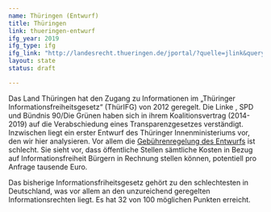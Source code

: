 ```yaml
---
name: Thüringen (Entwurf)
title: Thüringen
link: thueringen-entwurf
ifg_year: 2019
ifg_type: ifg
ifg_link: "http://landesrecht.thueringen.de/jportal/?quelle=jlink&query=InfFrG+TH&psml=bsthueprod.psml&max=true"
layout: state
status: draft

---
```


Das Land Thüringen hat den Zugang zu Informationen im „Thüringer Informationsfreiheitsgesetz“ (ThürIFG) von 2012
geregelt. Die Linke , SPD und Bündnis 90/Die Grünen haben sich in ihrem Koalitionsvertrag (2014-2019) auf die Verabschiedung
eines Transparenzgesetzes verständigt. Inzwischen liegt ein erster Entwurf des Thüringer Innenministeriums vor, den wir hier analysieren. Vor allem die [Gebührenregelung des Entwurfs](https://netzpolitik.org/2018/transparenzgesetz-bekommt-thueringen-die-schlechteste-gebuehrenregelung-westeuropas/) ist schlecht. Sie sieht vor, dass öffentliche Stellen sämtliche Kosten in Bezug auf Informationsfreiheit Bürgern in Rechnung stellen können, potentiell pro Anfrage tausende Euro.

Das bisherige Informationsfriheitsgesetz gehört zu den schlechtesten in Deutschland, was vor allem an den unzureichend geregelten Informationsrechten liegt. Es hat 32 von 100 möglichen Punkten erreicht.
